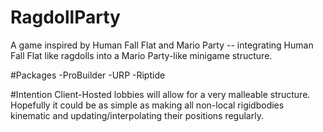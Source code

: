 # RagdollParty
A game inspired by Human Fall Flat and Mario Party -- integrating Human Fall Flat like ragdolls into a Mario Party-like minigame structure.

#Packages
-ProBuilder
-URP
-Riptide

#Intention
Client-Hosted lobbies will allow for a very malleable structure. Hopefully it could be as simple as making all non-local rigidbodies kinematic and updating/interpolating their positions regularly.
